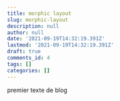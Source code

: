 ```yaml
---
title: morphic layout
slug: morphic-layout
description: null
author: null
date: '2021-09-19T14:32:19.391Z'
lastmod: '2021-09-19T14:32:19.391Z'
draft: true
comments_id: 4
tags: []
categories: []
---
```


premier texte de blog